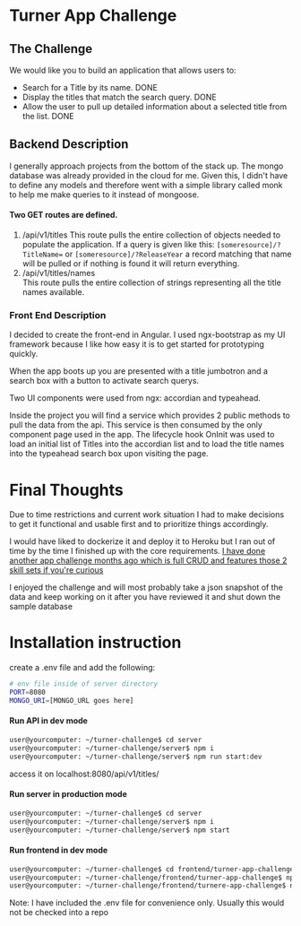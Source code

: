 # Turner App Challenge

## The Challenge

We would like you to build an application that allows users to:

- Search for a Title by its name. DONE
- Display the titles that match the search query. DONE
- Allow the user to pull up detailed information about a selected title from the list. DONE

## Backend Description

I generally approach projects from the bottom of the stack up. The mongo database was already provided
in the cloud for me. Given this, I didn't have to define any models and therefore went with a simple
library called monk to help me make queries to it instead of mongoose.

#### Two GET routes are defined.

1. /api/v1/titles
   This route pulls the entire collection of objects needed to populate the application.
   If a query is given like this: `[someresource]/?TitleName=` or `[someresource]/?ReleaseYear` a record matching
   that name will be pulled or if nothing is found it will return everything.
2. /api/v1/titles/names  
   This route pulls the entire collection of strings representing all the title names available.

### Front End Description

I decided to create the front-end in Angular. I used ngx-bootstrap as my UI framework because I like how easy it is to get started for prototyping quickly.

When the app boots up you are presented with a title jumbotron and a search box with a button to activate search querys.

Two UI components were used from ngx: accordian and typeahead.

Inside the project you will find a service which provides 2 public methods to pull the data from the api. This service is then consumed by the only component page used in the app. The lifecycle hook OnInit was used to load an initial list of Titles into the accordian list and to load the title names into the typeahead search box upon visiting the page.

# Final Thoughts

Due to time restrictions and current work situation I had to make decisions to get it functional and usable first and to prioritize things accordingly.

I would have liked to dockerize it and deploy it to Heroku but I ran out of time by the time I finished up with the core requirements. [I have done another app challenge months ago which is full CRUD and features those 2 skill sets if you're curious](https://github.com/JasonBBelcher/CRUD-code-challenge)

I enjoyed the challenge and will most probably take a json snapshot of the data and keep working on it after you have reviewed it and shut down the sample database

# Installation instruction

create a .env file and add the following:

```bash
# env file inside of server directory
PORT=8080
MONGO_URI=[MONGO_URL goes here]

```

#### Run API in dev mode

```bash
user@yourcomputer: ~/turner-challenge$ cd server
user@yourcomputer: ~/turner-challenge/server$ npm i
user@yourcomputer: ~/turner-challenge/server$ npm run start:dev

```

access it on localhost:8080/api/v1/titles/

#### Run server in production mode

```bash
user@yourcomputer: ~/turner-challenge$ cd server
user@yourcomputer: ~/turner-challenge/server$ npm i
user@yourcomputer: ~/turner-challenge/server$ npm start
```

#### Run frontend in dev mode

```bash
user@yourcomputer: ~/turner-challenge$ cd frontend/turner-app-challenge
user@yourcomputer: ~/turner-challenge/frontend/turner-app-challenge$ npm i
user@yourcomputer: ~/turner-challenge/frontend/turnere-app-challenge$ ng serve --open
```

Note: I have included the .env file for convenience only. Usually this would not be checked into a repo
